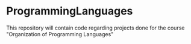 # ProgrammingLanguages
This repository will contain code regarding projects done for the course "Organization of Programming Languages"
